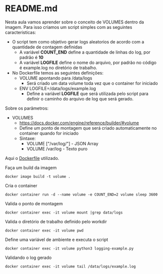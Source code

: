 # README.md

Nesta aula vamos aprender sobre o conceito de VOLUMES dentro da imagem.
Para isso criamos um script simples com as seguintes caracteristicas:
- O script tem como objetivo gerar logs aleatorios de acordo com a quantidade de contagem definidas
  - A variável **COUNT_END** define a quantidade de linhas do log, por padrão é **10**
  - A variável **LOGFILE** define o nome do arquivo, por padrão no código é example.log no diretório de trabalho.
- No Dockerfile temos as seguintes definições:
  - VOLUME apontando para /data/logs
    - Será criado um data volume toda vez que o container for iniciado
  - ENV LOGFILE=/data/logs/example.log
    - Define a variável **LOGFILE** que será utilizada pelo script para definir o caminho do arquivo de log que será gerado.

Sobre os parâmetros:  
- VOLUMES
  - https://docs.docker.com/engine/reference/builder/#volume
  - Define um ponto de montagem que será criado automaticamente no container quando for iniciado
  - Sintaxe:
    - VOLUME ["/var/log/"] - JSON Array
    - VOLUME /var/log - Texto puro

Aqui o [Dockerfile](Dockerfile) utilizado.  

Faça um build da imagem
```
docker image build -t volume .
```

Cria o container
```
docker container run -d --name volume -e COUNT_END=2 volume sleep 3600
```

Valida o ponto de montagem
```
docker container exec -it volume mount |grep data/logs
```

Valida o diretório de trabalho definido pelo workdir
```
docker container exec -it volume pwd
```

Define uma variável de ambiente e executa o script
```
docker container exec -it volume python3 logging-example.py
```

Validando o log gerado
```
docker container exec -it volume tail /data/logs/example.log
```